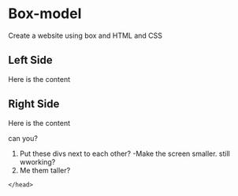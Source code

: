 # Box-model
Create a website using box and HTML and CSS
<!DOCTYPE html>
<html lang="en">
    <head>
        <meta charset="UTF-8">
        <title>Box Model Examples</title>
        <link rel="stylesheet" href="/css/box model.css">
    </head>
    <body>
        <div>
            <h2>Left Side</h2>
            <p>Here is the content</p>
        </div>
        <div>
            <h2>Right Side</h2>
                <p>Here is the content</p>
        </div>
        <section>
            can you?
            <ol>
                <li>Put these divs next to each other?
                -Make the screen smaller. still wworking?
                </li>
                <li>Me them taller?</li>
            </ol>
        </section>
    </body>
    

    </head>
</html>
